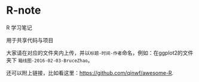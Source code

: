 # R-note
R 学习笔记

用于共享代码与项目

大家请在对应的文件夹内上传，并以`标题-时间-作者`命名，例如：在ggplot2的文件夹下 `箱线图-2016-02-03-BruceZhao`。

还可以附上链接，比如看这里：https://github.com/qinwf/awesome-R.
